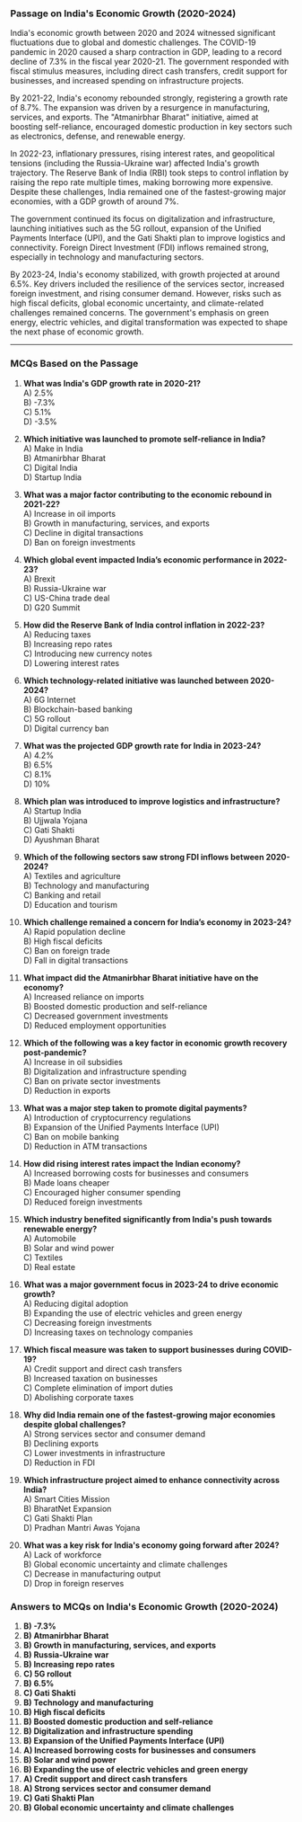 ### **Passage on India's Economic Growth (2020-2024)**  

India's economic growth between 2020 and 2024 witnessed significant fluctuations due to global and domestic challenges. The COVID-19 pandemic in 2020 caused a sharp contraction in GDP, leading to a record decline of 7.3% in the fiscal year 2020-21. The government responded with fiscal stimulus measures, including direct cash transfers, credit support for businesses, and increased spending on infrastructure projects.  



By 2021-22, India's economy rebounded strongly, registering a growth rate of 8.7%. The expansion was driven by a resurgence in manufacturing, services, and exports. The "Atmanirbhar Bharat" initiative, aimed at boosting self-reliance, encouraged domestic production in key sectors such as electronics, defense, and renewable energy.  


In 2022-23, inflationary pressures, rising interest rates, and geopolitical tensions (including the Russia-Ukraine war) affected India's growth trajectory. The Reserve Bank of India (RBI) took steps to control inflation by raising the repo rate multiple times, making borrowing more expensive. Despite these challenges, India remained one of the fastest-growing major economies, with a GDP growth of around 7%.  


The government continued its focus on digitalization and infrastructure, launching initiatives such as the 5G rollout, expansion of the Unified Payments Interface (UPI), and the Gati Shakti plan to improve logistics and connectivity. Foreign Direct Investment (FDI) inflows remained strong, especially in technology and manufacturing sectors.  


By 2023-24, India's economy stabilized, with growth projected at around 6.5%. Key drivers included the resilience of the services sector, increased foreign investment, and rising consumer demand. However, risks such as high fiscal deficits, global economic uncertainty, and climate-related challenges remained concerns. The government's emphasis on green energy, electric vehicles, and digital transformation was expected to shape the next phase of economic growth.  

---

### **MCQs Based on the Passage**  

1. **What was India's GDP growth rate in 2020-21?**  
   A) 2.5%  
   B) -7.3%  
   C) 5.1%  
   D) -3.5%  

2. **Which initiative was launched to promote self-reliance in India?**  
   A) Make in India  
   B) Atmanirbhar Bharat  
   C) Digital India  
   D) Startup India  

3. **What was a major factor contributing to the economic rebound in 2021-22?**  
   A) Increase in oil imports  
   B) Growth in manufacturing, services, and exports  
   C) Decline in digital transactions  
   D) Ban on foreign investments  

4. **Which global event impacted India’s economic performance in 2022-23?**  
   A) Brexit  
   B) Russia-Ukraine war  
   C) US-China trade deal  
   D) G20 Summit  

5. **How did the Reserve Bank of India control inflation in 2022-23?**  
   A) Reducing taxes  
   B) Increasing repo rates  
   C) Introducing new currency notes  
   D) Lowering interest rates  

6. **Which technology-related initiative was launched between 2020-2024?**  
   A) 6G Internet  
   B) Blockchain-based banking  
   C) 5G rollout  
   D) Digital currency ban  

7. **What was the projected GDP growth rate for India in 2023-24?**  
   A) 4.2%  
   B) 6.5%  
   C) 8.1%  
   D) 10%  

8. **Which plan was introduced to improve logistics and infrastructure?**  
   A) Startup India  
   B) Ujjwala Yojana  
   C) Gati Shakti  
   D) Ayushman Bharat  

9. **Which of the following sectors saw strong FDI inflows between 2020-2024?**  
   A) Textiles and agriculture  
   B) Technology and manufacturing  
   C) Banking and retail  
   D) Education and tourism  

10. **Which challenge remained a concern for India’s economy in 2023-24?**  
   A) Rapid population decline  
   B) High fiscal deficits  
   C) Ban on foreign trade  
   D) Fall in digital transactions  

11. **What impact did the Atmanirbhar Bharat initiative have on the economy?**  
   A) Increased reliance on imports  
   B) Boosted domestic production and self-reliance  
   C) Decreased government investments  
   D) Reduced employment opportunities  

12. **Which of the following was a key factor in economic growth recovery post-pandemic?**  
   A) Increase in oil subsidies  
   B) Digitalization and infrastructure spending  
   C) Ban on private sector investments  
   D) Reduction in exports  

13. **What was a major step taken to promote digital payments?**  
   A) Introduction of cryptocurrency regulations  
   B) Expansion of the Unified Payments Interface (UPI)  
   C) Ban on mobile banking  
   D) Reduction in ATM transactions  

14. **How did rising interest rates impact the Indian economy?**  
   A) Increased borrowing costs for businesses and consumers  
   B) Made loans cheaper  
   C) Encouraged higher consumer spending  
   D) Reduced foreign investments  

15. **Which industry benefited significantly from India's push towards renewable energy?**  
   A) Automobile  
   B) Solar and wind power  
   C) Textiles  
   D) Real estate  

16. **What was a major government focus in 2023-24 to drive economic growth?**  
   A) Reducing digital adoption  
   B) Expanding the use of electric vehicles and green energy  
   C) Decreasing foreign investments  
   D) Increasing taxes on technology companies  

17. **Which fiscal measure was taken to support businesses during COVID-19?**  
   A) Credit support and direct cash transfers  
   B) Increased taxation on businesses  
   C) Complete elimination of import duties  
   D) Abolishing corporate taxes  

18. **Why did India remain one of the fastest-growing major economies despite global challenges?**  
   A) Strong services sector and consumer demand  
   B) Declining exports  
   C) Lower investments in infrastructure  
   D) Reduction in FDI  

19. **Which infrastructure project aimed to enhance connectivity across India?**  
   A) Smart Cities Mission  
   B) BharatNet Expansion  
   C) Gati Shakti Plan  
   D) Pradhan Mantri Awas Yojana  

20. **What was a key risk for India's economy going forward after 2024?**  
   A) Lack of workforce  
   B) Global economic uncertainty and climate challenges  
   C) Decrease in manufacturing output  
   D) Drop in foreign reserves  



### **Answers to MCQs on India's Economic Growth (2020-2024)**  


1. **B) -7.3%**  
2. **B) Atmanirbhar Bharat**  
3. **B) Growth in manufacturing, services, and exports**  
4. **B) Russia-Ukraine war**  
5. **B) Increasing repo rates**  
6. **C) 5G rollout**  
7. **B) 6.5%**  
8. **C) Gati Shakti**  
9. **B) Technology and manufacturing**  
10. **B) High fiscal deficits**  
11. **B) Boosted domestic production and self-reliance**  
12. **B) Digitalization and infrastructure spending**  
13. **B) Expansion of the Unified Payments Interface (UPI)**  
14. **A) Increased borrowing costs for businesses and consumers**  
15. **B) Solar and wind power**  
16. **B) Expanding the use of electric vehicles and green energy**  
17. **A) Credit support and direct cash transfers**  
18. **A) Strong services sector and consumer demand**  
19. **C) Gati Shakti Plan**  
20. **B) Global economic uncertainty and climate challenges**  
